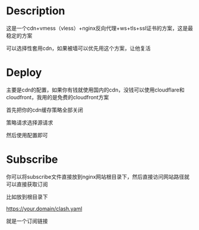 # Description
这是一个cdn+vmess（vless）+nginx反向代理+ws+tls+ssl证书的方案，这是最稳定的方案

可以选择性套用cdn，如果被墙可以优先用这个方案，让他复活

# Deploy
主要是cdn的配置，如果你有钱就使用国内的cdn，没钱可以使用cloudflare和cloudfront，我用的是免费的cloudfront方案

首先把你的cdn缓存策略全部关闭

策略请求选择源请求

然后使用配置即可

# Subscribe
你可以将subscribe文件直接放到nginx网站根目录下，然后直接访问网站路径就可以直接获取订阅

比如放到根目录下

https://your.domain/clash.yaml

就是一个订阅链接